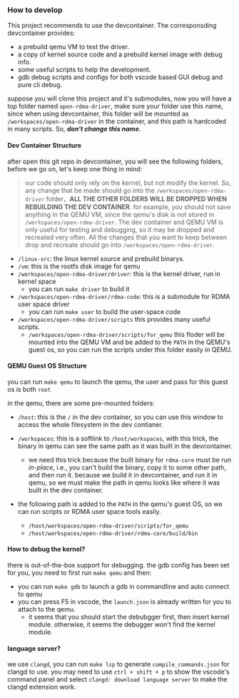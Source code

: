 ### How to develop

This project recommends to use the devcontainer. The corresponsding devcontainer provides:
* a prebuild qemu VM to test the driver.
* a copy of kernel source code and a prebuild kernel image with debug info.
* some useful scripts to help the development.
* gdb debug scripts and configs for both vscode based GUI debug and pure cli debug.


suppose you will clone this project and it's submodules, now you will have a top folder named `open-rdma-driver`, make sure your folder use this name, since when using devcontainer, this folder will be mounted as `/workspaces/open-rdma-driver` in the container, and this path is hardcoded in many scripts. So, ***don't change this name***.


#### Dev Container Structure
after open this git repo in devcontainer, you will see the following folders, before we go on, let's keep one thing in mind:

> our code should only rely on the kernel, but not modify the kernel. So, any change that be made should go into the `/workspaces/open-rdma-driver` folder，**ALL THE OTHER FOLDERS WILL BE DROPPED WHEN REBUILDING THE DEV CONTAINER**. for example, you should not save anything in the QEMU VM, since the qemu's disk is not stored in `/workspaces/open-rdma-driver`. The dev container and QEMU VM is only useful for testing and debugging, so it may be dropped and recreated very often. All the changes that you want to keep between drop and recreate should go into `/workspaces/open-rdma-driver`.

* `/linux-src`: the linux kernel source and prebuild binarys.
* `/vm`: this is the rootfs disk image for qemu
* `/workspaces/open-rdma-driver/driver`: this is the kernel driver, run in kernel space
    * you can run `make driver` to build it
* `/workspaces/open-rdma-driver/rdma-code`: this is a submodule for RDMA user space driver
    * you can run `make user` to build the user-space code
* `/workspaces/open-rdma-driver/scripts` this provides many useful scripts.
    * `/workspaces/open-rdma-driver/scripts/for_qemu` this floder will be mounted into the QEMU VM and be added to the `PATH` in the QEMU's guest os, so you can run the scripts under this folder easily in QEMU.


#### QEMU Guest OS Structure
you can run `make qemu` to launch the qemu, the user and pass for this guest os is both `root`

in the qemu, there are some pre-mounted folders:
* `/host`: this is the `/` in the dev container, so you can use this window to access the whole filesystem in the dev contianer.
* `/workspaces`: this is a softlink to `/host/workspaces`, with this trick, the binary in qemu can see the same path as it was built in the devcontainer. 
    * we need this trick because the built binary for `rdma-core` must be run *in-place*, i.e., you can't build the binary, copy it to some other path, and then run it. because we build it in devcontainer, and run it in qemu, so we must make the path in qemu looks like where it was built in the dev container. 

* the following path is added to the `PATH` in the qemu's guest OS, so we can run scripts or RDMA user space tools easily.
    * `/host/workspaces/open-rdma-driver/scripts/for_qemu`
    * `/host/workspaces/open-rdma-driver/rdma-core/build/bin`


#### How to debug the kernel?
there is out-of-the-box support for debugging. the gdb config has been set for you, you need to first run `make qemu` and then:
* you can run `make gdb` to launch a gdb in commandline and auto connect to qemu
* you can press F5 in vscode, the `launch.json` is already written for you to attach to the qemu.
    * it seems that you should start the debubgger first, then insert kernel module. otherwise, it seems the debugger won't find the kernel module.


#### language server?
we use `clangd`, you can run `make lsp` to generate `compile_commands.json` for clangd to use.
you may need to use `ctrl + shift + p` to show the vscode's command panel and select `clangd: download language server` to make the clangd extension work.